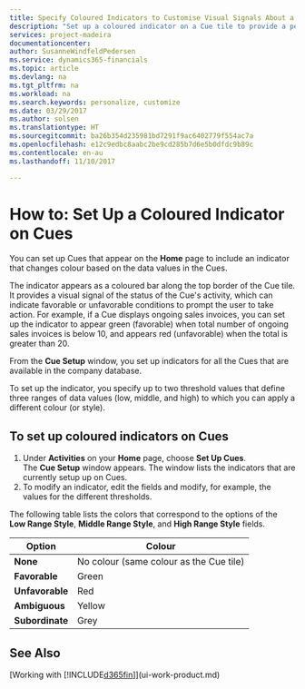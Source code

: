 ```yaml
---
title: Specify Coloured Indicators to Customise Visual Signals About a Cue's Activity | Microsoft Docs
description: "Set up a coloured indicator on a Cue tile to provide a personalised visual signal of the Cue’s activity."
services: project-madeira
documentationcenter: 
author: SusanneWindfeldPedersen
ms.service: dynamics365-financials
ms.topic: article
ms.devlang: na
ms.tgt_pltfrm: na
ms.workload: na
ms.search.keywords: personalize, customize
ms.date: 03/29/2017
ms.author: solsen
ms.translationtype: HT
ms.sourcegitcommit: ba26b354d235981bd7291f9ac6402779f554ac7a
ms.openlocfilehash: e12c9edbc8aabc2be9cd285b7d6e5b0dfdc9b89c
ms.contentlocale: en-au
ms.lasthandoff: 11/10/2017

---
```

# <a name="how-to-set-up-a-colored-indicator-on-cues"></a>How to: Set Up a Coloured Indicator on Cues
You can set up Cues that appear on the **Home** page to include an indicator that changes colour based on the data values in the Cues.

The indicator appears as a coloured bar along the top border of the Cue tile. It provides a visual signal of the status of the Cue's activity, which can indicate favorable or unfavorable conditions to prompt the user to take action. For example, if a Cue displays ongoing sales invoices, you can set up the indicator to appear green (favorable) when total number of ongoing sales invoices is below 10, and appears red (unfavorable) when the total is greater than 20.

From the **Cue Setup** window, you set up indicators for all the Cues that are available in the company database.

To set up the indicator, you specify up to two threshold values that define three ranges of data values (low, middle, and high) to which you can apply a different colour (or style).

## <a name="to-set-up-colored-indicators-on-cues"></a>To set up coloured indicators on Cues
1. Under **Activities** on your **Home** page, choose **Set Up Cues**.  
   The **Cue Setup** window appears. The window lists the indicators that are currently setup up on Cues.
2. To modify an indicator, edit the fields and modify, for example, the values for the different thresholds.  

The following table lists the colors that correspond to the options of the **Low Range Style**, **Middle Range Style**, and **High Range Style** fields.

| Option | Colour |
| --- | --- |
| **None** |No colour (same colour as the Cue tile)|
| **Favorable** |Green |
| **Unfavorable** |Red |
| **Ambiguous** |Yellow |
| **Subordinate** |Grey |

## <a name="see-also"></a>See Also
[Working with [!INCLUDE[d365fin](includes/d365fin_md.md)]](ui-work-product.md)

